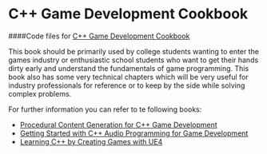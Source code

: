 # C++ Game Development Cookbook
####Code files for [C++ Game Development Cookbook](https://www.packtpub.com/game-development/c-game-development-cookbook?utm_source=GitHub&utm_medium=repo&utm_campaign=9781785882722)

This book should be primarily used by college students wanting to enter the games industry or enthusiastic school students who want to get their hands dirty early and understand the fundamentals of game programming. This book also has some very technical chapters which will be very useful for industry professionals for reference or to keep by the side while solving complex problems.

For further information you can refer to te following books:
* [Procedural Content Generation for C++ Game Development](https://www.packtpub.com/game-development/procedural-content-generation-c-game-development?utm_source=GitHub&utm_medium=repo&utm_campaign=9781785886713)
* [Getting Started with C++ Audio Programming for Game Development](https://www.packtpub.com/game-development/getting-started-c-audio-programming-game-development?utm_source=GitHub&utm_medium=repo&utm_campaign=9781849699099)
* [Learning C++ by Creating Games with UE4](https://www.packtpub.com/game-development/learning-c-creating-games-ue4?utm_source=GitHub&utm_medium=repo&utm_campaign=9781784396572)
